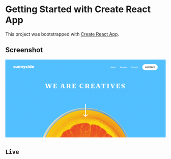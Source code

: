 # Getting Started with Create React App

This project was bootstrapped with [Create React App](https://github.com/facebook/create-react-app).

## Screenshot

![](screenshot/sunnyside-agency-landing-page-main-zeta.vercel.app.png)

## `Live`

[](https://sunnyside-agency-landing-page-main-zeta.vercel.app)
